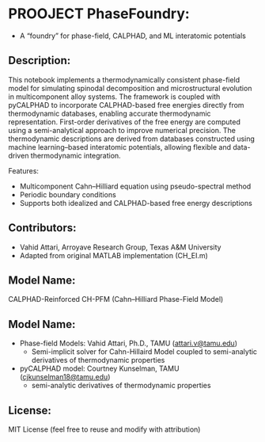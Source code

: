 PROOJECT PhaseFoundry: 
====================================
- A “foundry” for phase-field, CALPHAD, and ML interatomic potentials 

Description:
-------------
This notebook implements a thermodynamically consistent phase-field model for simulating spinodal decomposition and microstructural evolution in multicomponent alloy systems. The framework is coupled with pyCALPHAD to incorporate CALPHAD-based free energies directly from thermodynamic databases, enabling accurate thermodynamic representation. First-order derivatives of the free energy are computed using a semi-analytical approach to improve numerical precision. The thermodynamic descriptions are derived from databases constructed using machine learning–based interatomic potentials, allowing flexible and data-driven thermodynamic integration.

Features:
- Multicomponent Cahn–Hilliard equation using pseudo-spectral method
- Periodic boundary conditions
- Supports both idealized and CALPHAD-based free energy descriptions

Contributors:
-------------
- Vahid Attari, Arroyave Research Group, Texas A&M University
- Adapted from original MATLAB implementation (CH_EI.m)

Model Name:
------------
CALPHAD-Reinforced CH-PFM (Cahn–Hilliard Phase-Field Model)

Model Name:
------------
- Phase-field Models: Vahid Attari, Ph.D., TAMU (attari.v@tamu.edu)
  - Semi-implicit solver for Cahn-Hillaird Model coupled to semi-analytic derivatives of thermodynamic properties
- pyCALPHAD model: Courtney Kunselman, TAMU (cjkunselman18@tamu.edu)
  - semi-analytic derivatives of thermodynamic properties

License:
---------
MIT License (feel free to reuse and modify with attribution)
